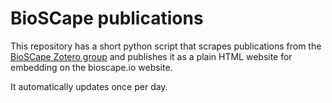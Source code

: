 # BioSCape publications

This repository has a short python script that scrapes publications from the [BioSCape Zotero group](https://www.zotero.org/groups/2810748/bioscape/collections/U4SW8TCS) and publishes it as a plain HTML website for embedding on the bioscape.io website.

It automatically updates once per day.
